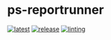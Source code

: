 # ps-reportrunner

[![latest](https://github.com/archmachina/ps-reportrunner/workflows/latest/badge.svg)](https://github.com/archmachina/ps-reportrunner/actions?query=workflow%3Alatest)
[![release](https://github.com/archmachina/ps-reportrunner/workflows/release/badge.svg)](https://github.com/archmachina/ps-reportrunner/actions?query=workflow%3Arelease)
[![linting](https://github.com/archmachina/ps-reportrunner/workflows/linting/badge.svg)](https://github.com/archmachina/ps-reportrunner/actions?query=workflow%3Alinting)
